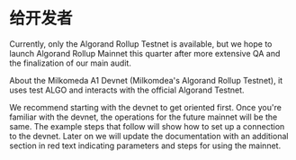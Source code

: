# 给开发者

Currently, only the Algorand Rollup Testnet is available, but we hope to launch Algorand Rollup Mainnet this quarter after more extensive QA and the finalization of our main audit.

About the Milkomeda A1 Devnet (Milkomdea's Algorand Rollup Testnet), it uses test ALGO and interacts with the official Algorand Testnet.

We recommend starting with the devnet to get oriented first. Once you're familiar with the devnet, the operations for the future mainnet will be the same. The example steps that follow will show how to set up a connection to the devnet. Later on we will update the documentation with an additional section in red text indicating parameters and steps for using the mainnet.
